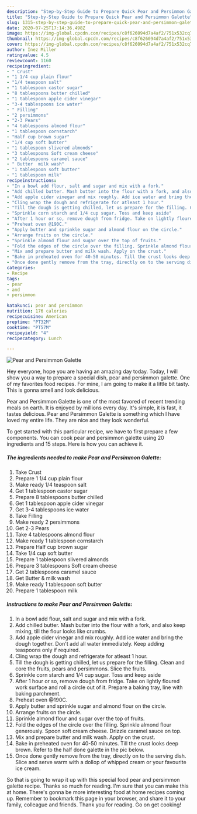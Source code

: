 ```yaml
---
description: "Step-by-Step Guide to Prepare Quick Pear and Persimmon Galette"
title: "Step-by-Step Guide to Prepare Quick Pear and Persimmon Galette"
slug: 1315-step-by-step-guide-to-prepare-quick-pear-and-persimmon-galette
date: 2020-07-25T17:14:36.498Z
image: https://img-global.cpcdn.com/recipes/c8f626094d7a4af2/751x532cq70/pear-and-persimmon-galette-recipe-main-photo.jpg
thumbnail: https://img-global.cpcdn.com/recipes/c8f626094d7a4af2/751x532cq70/pear-and-persimmon-galette-recipe-main-photo.jpg
cover: https://img-global.cpcdn.com/recipes/c8f626094d7a4af2/751x532cq70/pear-and-persimmon-galette-recipe-main-photo.jpg
author: Inez Miller
ratingvalue: 4.5
reviewcount: 1160
recipeingredient:
- " Crust"
- "1 1/4 cup plain flour"
- "1/4 teaspoon salt"
- "1 tablespoon castor sugar"
- "8 tablespoons butter chilled"
- "1 tablespoon apple cider vinegar"
- "3-4 tablespoons ice water"
- " Filling"
- "2 persimmons"
- "2-3 Pears"
- "4 tablespoons almond flour"
- "1 tablespoon cornstarch"
- "Half cup brown sugar"
- "1/4 cup soft butter"
- "1 tablespoon slivered almonds"
- "3 tablespoons Soft cream cheese"
- "2 tablespoons caramel sauce"
- " Butter  milk wash"
- "1 tablespoon soft butter"
- "1 tablespoon milk"
recipeinstructions:
- "In a bowl add flour, salt and sugar and mix with a fork."
- "Add chilled butter. Mash butter into the flour with a fork, and also keep mixing, till the flour looks like crumbs."
- "Add apple cider vinegar and mix roughly. Add ice water and bring the dough together. Don&#39;t add all water immediately. Keep adding teaspoons only if required."
- "Cling wrap the dough and refrigerate for atleast 1 hour."
- "Till the dough is getting chilled, let us prepare for the filling. Clean and core the fruits, pears and persimmons. Slice the fruits."
- "Sprinkle corn starch and 1/4 cup sugar. Toss and keep aside"
- "After 1 hour or so, remove dough from fridge. Take on lightly floured work surface and roll a circle out of it. Prepare a baking tray, line with baking parchment."
- "Preheat oven @190C."
- "Apply butter and sprinkle sugar and almond flour on the circle."
- "Arrange fruits on the circle."
- "Sprinkle almond flour and sugar over the top of fruits."
- "Fold the edges of the circle over the filling. Sprinkle almond flour generously. Spoon soft cream cheese. Drizzle caramel sauce on top."
- "Mix and prepare butter and milk wash. Apply on the crust."
- "Bake in preheated oven for 40-50 minutes. Till the crust looks deep brown. Refer to the half done galette in the pic below."
- "Once done gently remove from the tray, directly on to the serving dish. Slice and serve warm with a dollop of whipped cream or your favourite ice cream."
categories:
- Recipe
tags:
- pear
- and
- persimmon

katakunci: pear and persimmon 
nutrition: 176 calories
recipecuisine: American
preptime: "PT32M"
cooktime: "PT57M"
recipeyield: "4"
recipecategory: Lunch

---
```



![Pear and Persimmon Galette](https://img-global.cpcdn.com/recipes/c8f626094d7a4af2/751x532cq70/pear-and-persimmon-galette-recipe-main-photo.jpg)

Hey everyone, hope you are having an amazing day today. Today, I will show you a way to prepare a special dish, pear and persimmon galette. One of my favorites food recipes. For mine, I am going to make it a little bit tasty. This is gonna smell and look delicious.



Pear and Persimmon Galette is one of the most favored of recent trending meals on earth. It is enjoyed by millions every day. It's simple, it is fast, it tastes delicious. Pear and Persimmon Galette is something which I have loved my entire life. They are nice and they look wonderful.


To get started with this particular recipe, we have to first prepare a few components. You can cook pear and persimmon galette using 20 ingredients and 15 steps. Here is how you can achieve it.

<!--inarticleads1-->

##### The ingredients needed to make Pear and Persimmon Galette:

1. Take  Crust
1. Prepare 1 1/4 cup plain flour
1. Make ready 1/4 teaspoon salt
1. Get 1 tablespoon castor sugar
1. Prepare 8 tablespoons butter chilled
1. Get 1 tablespoon apple cider vinegar
1. Get 3-4 tablespoons ice water
1. Take  Filling
1. Make ready 2 persimmons
1. Get 2-3 Pears
1. Take 4 tablespoons almond flour
1. Make ready 1 tablespoon cornstarch
1. Prepare Half cup brown sugar
1. Take 1/4 cup soft butter
1. Prepare 1 tablespoon slivered almonds
1. Prepare 3 tablespoons Soft cream cheese
1. Get 2 tablespoons caramel sauce
1. Get  Butter &amp; milk wash
1. Make ready 1 tablespoon soft butter
1. Prepare 1 tablespoon milk




<!--inarticleads2-->

##### Instructions to make Pear and Persimmon Galette:

1. In a bowl add flour, salt and sugar and mix with a fork.
1. Add chilled butter. Mash butter into the flour with a fork, and also keep mixing, till the flour looks like crumbs.
1. Add apple cider vinegar and mix roughly. Add ice water and bring the dough together. Don&#39;t add all water immediately. Keep adding teaspoons only if required.
1. Cling wrap the dough and refrigerate for atleast 1 hour.
1. Till the dough is getting chilled, let us prepare for the filling. Clean and core the fruits, pears and persimmons. Slice the fruits.
1. Sprinkle corn starch and 1/4 cup sugar. Toss and keep aside
1. After 1 hour or so, remove dough from fridge. Take on lightly floured work surface and roll a circle out of it. Prepare a baking tray, line with baking parchment.
1. Preheat oven @190C.
1. Apply butter and sprinkle sugar and almond flour on the circle.
1. Arrange fruits on the circle.
1. Sprinkle almond flour and sugar over the top of fruits.
1. Fold the edges of the circle over the filling. Sprinkle almond flour generously. Spoon soft cream cheese. Drizzle caramel sauce on top.
1. Mix and prepare butter and milk wash. Apply on the crust.
1. Bake in preheated oven for 40-50 minutes. Till the crust looks deep brown. Refer to the half done galette in the pic below.
1. Once done gently remove from the tray, directly on to the serving dish. Slice and serve warm with a dollop of whipped cream or your favourite ice cream.




So that is going to wrap it up with this special food pear and persimmon galette recipe. Thanks so much for reading. I'm sure that you can make this at home. There's gonna be more interesting food at home recipes coming up. Remember to bookmark this page in your browser, and share it to your family, colleague and friends. Thank you for reading. Go on get cooking!
